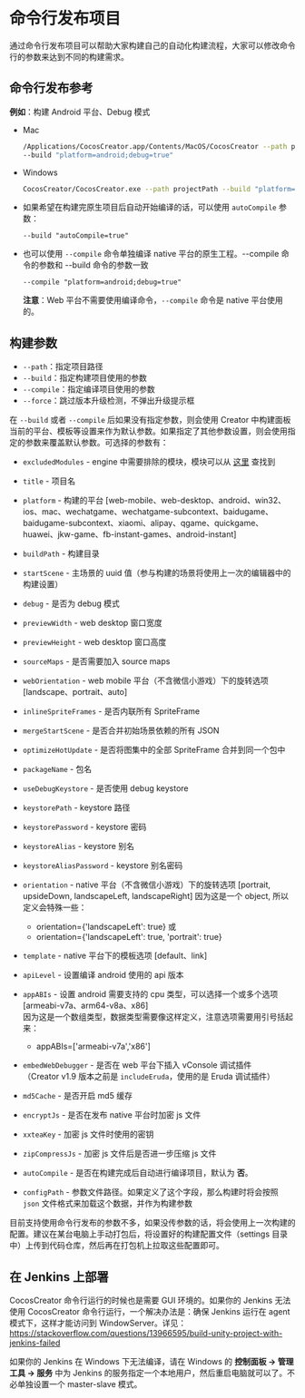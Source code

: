 # 命令行发布项目

通过命令行发布项目可以帮助大家构建自己的自动化构建流程，大家可以修改命令行的参数来达到不同的构建需求。

## 命令行发布参考

**例如**：构建 Android 平台、Debug 模式

- Mac

  ```bash
  /Applications/CocosCreator.app/Contents/MacOS/CocosCreator --path projectPath
  --build "platform=android;debug=true"
  ```

- Windows

  ```bash
  CocosCreator/CocosCreator.exe --path projectPath --build "platform=android;debug=true"
  ```

- 如果希望在构建完原生项目后自动开始编译的话，可以使用 `autoCompile` 参数：

  `--build "autoCompile=true"`

- 也可以使用 `--compile` 命令单独编译 native 平台的原生工程。--compile 命令的参数和 --build 命令的参数一致

  `--compile "platform=android;debug=true"`

  **注意**：Web 平台不需要使用编译命令，`--compile` 命令是 native 平台使用的。

## 构建参数

 - `--path`：指定项目路径
 - `--build`：指定构建项目使用的参数
 - `--compile`：指定编译项目使用的参数
 - `--force`：跳过版本升级检测，不弹出升级提示框

在 `--build` 或者 `--compile` 后如果没有指定参数，则会使用 Creator 中构建面板当前的平台、模板等设置来作为默认参数。如果指定了其他参数设置，则会使用指定的参数来覆盖默认参数。可选择的参数有：

- `excludedModules` - engine 中需要排除的模块，模块可以从 [这里](https://github.com/holycanvas/engine/blob/76460006e5046475cb714c48f801af8ea6a4fac9/modules.json) 查找到
- `title` - 项目名
- `platform` - 构建的平台 [web-mobile、web-desktop、android、win32、ios、mac、wechatgame、wechatgame-subcontext、baidugame、baidugame-subcontext、xiaomi、alipay、qgame、quickgame、huawei、jkw-game、fb-instant-games、android-instant]
- `buildPath` - 构建目录
- `startScene` - 主场景的 uuid 值（参与构建的场景将使用上一次的编辑器中的构建设置）
- `debug` - 是否为 debug 模式
- `previewWidth` - web desktop 窗口宽度
- `previewHeight` - web desktop 窗口高度
- `sourceMaps` - 是否需要加入 source maps
- `webOrientation` - web mobile 平台（不含微信小游戏）下的旋转选项 [landscape、portrait、auto]
- `inlineSpriteFrames` - 是否内联所有 SpriteFrame
- `mergeStartScene` - 是否合并初始场景依赖的所有 JSON
- `optimizeHotUpdate` - 是否将图集中的全部 SpriteFrame 合并到同一个包中

- `packageName` - 包名
- `useDebugKeystore` - 是否使用 debug keystore
- `keystorePath` - keystore 路径
- `keystorePassword` - keystore 密码
- `keystoreAlias` - keystore 别名
- `keystoreAliasPassword` - keystore 别名密码
- `orientation` - native 平台（不含微信小游戏）下的旋转选项 [portrait, upsideDown, landscapeLeft, landscapeRight]
  因为这是一个 object, 所以定义会特殊一些：
  - orientation={'landscapeLeft': true} 或
  - orientation={'landscapeLeft': true, 'portrait': true}
- `template` - native 平台下的模板选项 [default、link]

- `apiLevel` - 设置编译 android 使用的 api 版本
- `appABIs` - 设置 android 需要支持的 cpu 类型，可以选择一个或多个选项 [armeabi-v7a、arm64-v8a、x86]<br>
   因为这是一个数组类型，数据类型需要像这样定义，注意选项需要用引号括起来：
  - appABIs=['armeabi-v7a','x86']

- `embedWebDebugger` - 是否在 web 平台下插入 vConsole 调试插件<br>
（Creator v1.9 版本之前是 `includeEruda`，使用的是 Eruda 调试插件）
- `md5Cache` - 是否开启 md5 缓存
- `encryptJs` - 是否在发布 native 平台时加密 js 文件
- `xxteaKey` - 加密 js 文件时使用的密钥
- `zipCompressJs` - 加密 js 文件后是否进一步压缩 js 文件
- `autoCompile` - 是否在构建完成后自动进行编译项目，默认为 **否**。
- `configPath` - 参数文件路径。如果定义了这个字段，那么构建时将会按照 `json` 文件格式来加载这个数据，并作为构建参数

目前支持使用命令行发布的参数不多，如果没传参数的话，将会使用上一次构建的配置。建议在某台电脑上手动打包后，将设置好的构建配置文件（settings 目录中）上传到代码仓库，然后再在打包机上拉取这些配置即可。

## 在 Jenkins 上部署

CocosCreator 命令行运行的时候也是需要 GUI 环境的。如果你的 Jenkins 无法使用 CocosCreator 命令行运行，一个解决办法是：确保 Jenkins 运行在 agent 模式下，这样才能访问到 WindowServer。详见：<https://stackoverflow.com/questions/13966595/build-unity-project-with-jenkins-failed>

如果你的 Jenkins 在 Windows 下无法编译，请在 Windows 的 **控制面板 -> 管理工具 -> 服务** 中为 Jenkins 的服务指定一个本地用户，然后重启电脑就可以了。不必单独设置一个 master-slave 模式。
